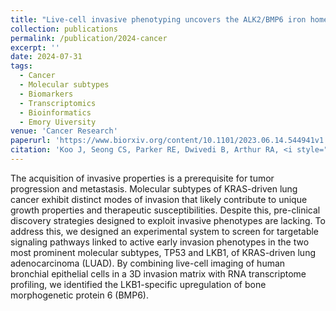 ```yaml
---
title: "Live-cell invasive phenotyping uncovers the ALK2/BMP6 iron homeostasis pathway as a therapeutic vulnerability in LKB1-mutant lung cancer."
collection: publications
permalink: /publication/2024-cancer
excerpt: ''
date: 2024-07-31
tags:
  - Cancer
  - Molecular subtypes
  - Biomarkers
  - Transcriptomics
  - Bioinformatics
  - Emory Uiversity
venue: 'Cancer Research'
paperurl: 'https://www.biorxiv.org/content/10.1101/2023.06.14.544941v1'  
citation: 'Koo J, Seong CS, Parker RE, Dwivedi B, Arthur RA, <i style="color:DodgerBlue;">Dinasarapu AR</i>, Johnston HR, Claussen H, Tucker-Burden C, Ramalingam SS, Fu H,Zhou W,  Marcus AI, Gilbert-Ross M. (2023) Live-cell invasive phenotyping uncovers the ALK2/BMP6 iron homeostasis pathway as a therapeutic vulnerability in LKB1-mutant lung cancer&quot; <i></i>'  
---  
```

The acquisition of invasive properties is a prerequisite for tumor progression and metastasis. Molecular subtypes of KRAS-driven lung cancer exhibit distinct modes of invasion that likely contribute to unique growth properties and therapeutic susceptibilities. Despite this, pre-clinical discovery strategies designed to exploit invasive phenotypes are lacking. To address this, we designed an experimental system to screen for targetable signaling pathways linked to active early invasion phenotypes in the two most prominent molecular subtypes, TP53 and LKB1, of KRAS-driven lung adenocarcinoma (LUAD). By combining live-cell imaging of human bronchial epithelial cells in a 3D invasion matrix with RNA transcriptome profiling, we identified the LKB1-specific upregulation of bone morphogenetic protein 6 (BMP6).

